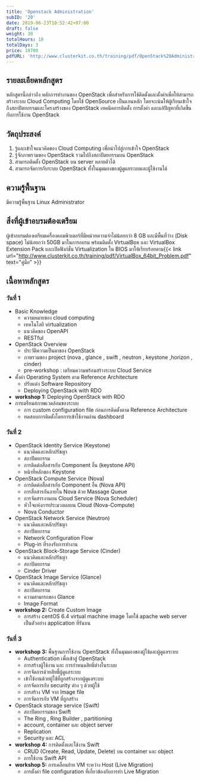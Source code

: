 ```yaml
---
title: 'Openstack Administration'
subID: '20'
date: 2019-06-23T10:52:42+07:00
draft: false
weight: 30
totalHours: 18
totalDays: 3
price: 10700
pdfURL: 'http://www.clusterkit.co.th/training/pdf/OpenStack%20Administration.pdf'
---
```


## รายละเอียดหลักสูตร

หลักสูตรนี้กล่าวถึง หลักการทำงานของ OpenStack เพื่อสำหรับการใช้ติดตั้งและตั้งค่าเพื่อให้สามารถสร้างระบบ Cloud Computing โดยใช้ OpenSource เป็นแกนหลัก โดยจะเน้นให้ผู้เรียนเข้าใจถึงสถาปัตยกรรมและโครงสร้างของ OpenStack เทคนิคการติดตั้ง การตั้งค่า และแก้ปัญหาที่เกิดขึ้นกับการใช้งาน OpenStack

## วัตถุประสงค์

1. รู้และเข้าใจแนวคิดของ Cloud Computing เพื่อนำไปสู่การเข้าใจ OpenStack
2. รู้จักภาพรวมของ OpenStack รวมไปถึงสถาปัตยกรรมบน OpenStack
3. สามารถติดตั้ง OpenStack บน server หลายตัวได้
4. สามารถจัดการกับระบบ OpenStack ทั้งในมุมมองของผู้ดูแลระบบและผู้ใช้งานได้

## ความรู้พื้นฐาน

มีความรู้พื้นฐาน Linux Administrator

## สิ่งที่ผู้เข้าอบรมต้องเตรียม

ผู้เข้าอบรมต้องเตรียมเครื่องคอมพิวเตอร์ที่มีหน่วยความจำไม่น้อยกว่า 8 GB และมีพื้นที่ว่าง (Disk space) ไม่น้อยกว่า 50GB มาในการอบรม พร้อมติดตั้ง VirtualBox และ VirtualBox Extension Pack และเปิดฟังก์ชั่น Virtualization ใน BIOS มาให้เรียบร้อยตาม{{< link url="http://www.clusterkit.co.th/training/pdf/VirtualBox_64bit_Problem.pdf" text="คู่มือ" >}}

## เนื้อหาหลักสูตร

### วันที่ 1

- Basic Knowledge
  - ความหมายของ cloud computing
  - เทคโนโลยี virtualization
  - แนวคิดของ OpenAPI
  - RESTful
- OpenStack Overview
  - ประวัติความเป็นมาของ OpenStack
  - ภาพรวมของ project (nova , glance , swift , neutron , keystone ,horizon , cinder)
  - pre-workshop : เตรียมความพร้อมสร้างระบบ Cloud Service
- ตั้งค่า Operating System ตาม Reference Architecture
  - ปรับแต่ง Software Repository
  - Deploying OpenStack with RDO
- **workshop 1:** Deploying OpenStack with RDO
- การเตรียมสภาพแวดล้อมของระบบ
  - การ custom configuration file ก่อนการติดตั้งตาม Reference Architecture
  - ทดสอบการติดตั้งโดยการเข้าใช้งานผ่าน dashboard

### วันที่ 2

- OpenStack Identity Service (Keystone)
  - แนวคิดและหลักปรัชญา
  - สถาปัตยกรรม
  - การติดต่อสื่อสารกับ Component อื่น (keystone API)
  - หน้าที่หลักของ Keystone
- OpenStack Compute Service (Nova)
  - การติดต่อสื่อสารกับ Component อื่น (Nova API)
  - การสื่อสารกันภายใน Nova ด้วย Massage Queue
  - การจัดสรรงานบน Cloud Service (Nova Scheduler)
  - หัวใจแห่งการประมวลผลบน Cloud (Nova-Compute)
  - Nova Conductor
- OpenStack Network Service (Neutron)
  - แนวคิดและหลักปรัชญา
  - สถาปัตยกรรม
  - Network Configuration Flow
  - Plug-in ที่รองรับการทำงาน
- OpenStack Block-Storage Service (Cinder)
  - แนวคิดและหลักปรัชญา
  - สถาปัตยกรรม
  - Cinder Driver
- OpenStack Image Service (Glance)
  - แนวคิดและหลักปรัชญา
  - สถาปัตยกรรม
  - ความสามารถของ Glance
  - Image Format
- **workshop 2:** Create Custom Image
  - การสร้าง centOS 6.4 virtual machine image โดยใช้ apache web server เป็นตัวอย่าง application ที่รันบน

### วันที่ 3

- **workshop 3:** พื้นฐานการใช้งาน OpenStack ทั้งในมุมมองของผู้ใช้และผู้ดูแลระบบ
  - Authentication เพื่อเข้าสู่ OpenStack
  - การสร้างผู้ใช้งาน และ การกำหนดสิทธิ์ต่างในระบบ
  - การจัดการด้วยสิทธื์ผู้ดูแลระบบ
  - เข้าใช้งานด้วยผู้ใช้ที่ถูกสร้างจากผู้ดูแลระบบ
  - การจัดการกับ security ต่าง ๆ ด้วยผู้ใช้
  - การสร้าง VM จาก Image file
  - การจัดการกับ VM ที่ถูกสร้าง
- OpenStack storage service (Swift)
  - สถาปัตยกรรมของ Swift
  - The Ring , Ring Builder , partitioning
  - account, container และ object server
  - Replication
  - Security และ ACL
- **workshop 4:** การติดตั้งและใช้งาน Swift
  - CRUD (Create, Read, Update, Delete) บน container และ object
  - การใช้งาน Swift API
- **workshop 5:** การเคลื่อนย้าย VM ระหว่าง Host (Live Migration)
  - การตั้งค่า file configuration ที่เกี่ยวข้องกับการทำ Live Migration
